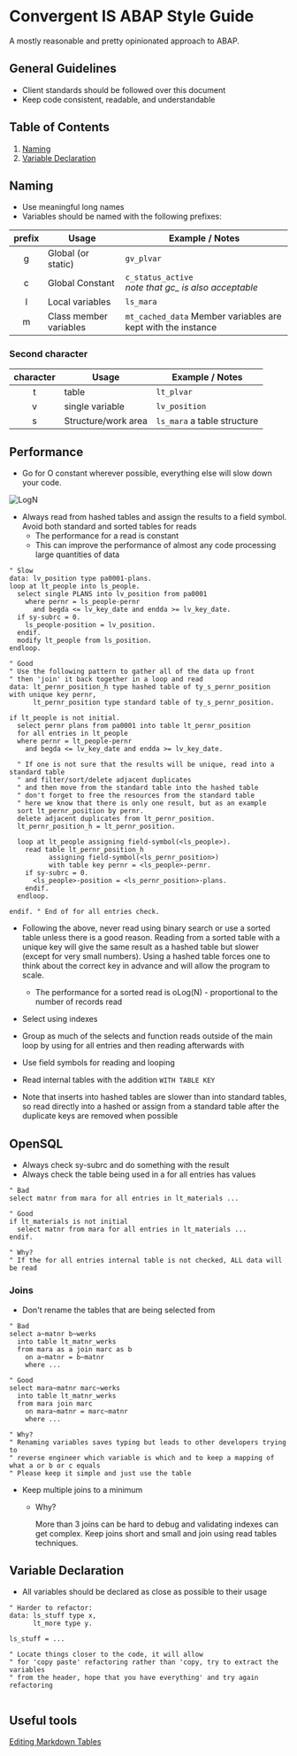 
# Convergent IS ABAP Style Guide

A mostly reasonable and pretty opinionated approach to ABAP.

## General Guidelines

- Client standards should be followed over this document
- Keep code consistent, readable, and understandable

## Table of Contents

1. [Naming](#naming)
1. [Variable Declaration](#variable-declaration)

## Naming

- Use meaningful long names
- Variables should be named with the following prefixes:

| prefix | Usage                  | Example / Notes                                                  |
|:------:|------------------------|--------------------------------------------------------          |
|    g   | Global (or static)     | `gv_plvar`                                                       |
|    c   | Global Constant        | `c_status_active` <br/> *note that gc_ is also acceptable*       |
|    l   | Local variables        | `ls_mara`                                                        |
|    m   | Class member variables | `mt_cached_data` Member variables are kept with the instance     |

### Second character

| character | Usage                  | Example / Notes                                                  |
|:------:|------------------------|--------------------------------------------------------          |
|    t   | table     | `lt_plvar`                                                       |
|    v   | single variable        | `lv_position` |
|    s   | Structure/work area       | `ls_mara` a table structure                                                       |


## Performance

- Go for O constant wherever possible, everything else will slow down your code.

![LogN](https://i.stack.imgur.com/8nXvk.jpg)

- Always read from hashed tables and assign the results to a field symbol.  Avoid both standard and sorted tables for reads
  - The performance for a read is constant
  - This can improve the performance of almost any code processing large quantities of data

```abap
" Slow
data: lv_position type pa0001-plans.
loop at lt_people into ls_people.  
  select single PLANS into lv_position from pa0001
    where pernr = ls_people-pernr
      and begda <= lv_key_date and endda >= lv_key_date.
  if sy-subrc = 0.
    ls_people-position = lv_position.
  endif.
  modify lt_people from ls_position.
endloop.

" Good
" Use the following pattern to gather all of the data up front
" then 'join' it back together in a loop and read
data: lt_pernr_position_h type hashed table of ty_s_pernr_position with unique key pernr,
      lt_pernr_position type standard table of ty_s_pernr_position.

if lt_people is not initial.
  select pernr plans from pa0001 into table lt_pernr_position
  for all entries in lt_people
  where pernr = lt_people-pernr
    and begda <= lv_key_date and endda >= lv_key_date.

  " If one is not sure that the results will be unique, read into a standard table
  " and filter/sort/delete adjacent duplicates
  " and then move from the standard table into the hashed table
  " don't forget to free the resources from the standard table
  " here we know that there is only one result, but as an example
  sort lt_pernr_position by pernr.
  delete adjacent duplicates from lt_pernr_position.
  lt_pernr_position_h = lt_pernr_position.

  loop at lt_people assigning field-symbol(<ls_people>).
    read table lt_pernr_position_h
          assigning field-symbol(<ls_pernr_position>)
          with table key pernr = <ls_people>-pernr.
    if sy-subrc = 0.
      <ls_people>-position = <ls_pernr_position>-plans.
    endif.
  endloop.

endif. " End of for all entries check.
```


- Following the above, never read using binary search or use a sorted table unless there is a good reason. Reading from a sorted table with a unique key will give the same result as a hashed table but slower (except for very small numbers).  Using a hashed table forces one to think about the correct key in advance and will allow the program to scale.
  - The performance for a sorted read is oLog(N) - proportional to the number of records read


- Select using indexes
- Group as much of the selects and function reads outside of the main loop by using for all entries and then reading afterwards with
- Use field symbols for reading and looping
- Read internal tables with the addition `WITH TABLE KEY`
- Note that inserts into hashed tables are slower than into standard tables, so read directly into a hashed or assign from a standard table after the duplicate keys are removed when possible


## OpenSQL

- Always check sy-subrc and do something with the result
- Always check the table being used in a for all entries has values

```abap
" Bad
select matnr from mara for all entries in lt_materials ...

" Good
if lt_materials is not initial
  select matnr from mara for all entries in lt_materials ...
endif.

" Why?
" If the for all entries internal table is not checked, ALL data will be read
```
### Joins

- Don't rename the tables that are being selected from

```abap
" Bad
select a~matnr b~werks
  into table lt_matnr_werks
  from mara as a join marc as b
    on a~matnr = b~matnr
    where ...

" Good
select mara~matnr marc~werks
  into table lt_matnr_werks
  from mara join marc
    on mara~matnr = marc~matnr
    where ...

" Why?
" Renaming variables saves typing but leads to other developers trying to
" reverse engineer which variable is which and to keep a mapping of what a or b or c equals
" Please keep it simple and just use the table
```

- Keep multiple joins to a minimum
  * Why?

    More than 3 joins can be hard to debug and validating indexes can get complex.  Keep joins short and small and join using read tables techniques.
## Variable Declaration

- All variables should be declared as close as possible to their usage

```ABAP
" Harder to refactor:
data: ls_stuff type x,
      lt_more type y.

ls_stuff = ...

" Locate things closer to the code, it will allow
" for 'copy paste' refactoring rather than 'copy, try to extract the variables
" from the header, hope that you have everything' and try again refactoring


```


## Useful tools

[Editing Markdown Tables](http://www.tablesgenerator.com/markdown_tables)

